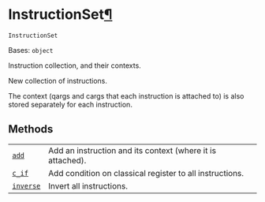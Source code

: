 # InstructionSet[¶](#instructionset "Permalink to this headline")

<span id="undefined" />

`InstructionSet`

Bases: `object`

Instruction collection, and their contexts.

New collection of instructions.

The context (qargs and cargs that each instruction is attached to) is also stored separately for each instruction.

## Methods

|                                                                                                                                  |                                                            |
| -------------------------------------------------------------------------------------------------------------------------------- | ---------------------------------------------------------- |
| [`add`](qiskit.circuit.InstructionSet.add#qiskit.circuit.InstructionSet.add "qiskit.circuit.InstructionSet.add")                 | Add an instruction and its context (where it is attached). |
| [`c_if`](qiskit.circuit.InstructionSet.c_if#qiskit.circuit.InstructionSet.c_if "qiskit.circuit.InstructionSet.c_if")             | Add condition on classical register to all instructions.   |
| [`inverse`](qiskit.circuit.InstructionSet.inverse#qiskit.circuit.InstructionSet.inverse "qiskit.circuit.InstructionSet.inverse") | Invert all instructions.                                   |
